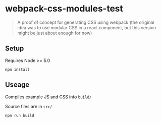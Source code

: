 # webpack-css-modules-test

> A proof of concept for generating CSS using webpack (the original idea was to use modular CSS in a react component, but this version might be just about enough for now)


## Setup

Requires Node >= 5.0

```shell
npm install
```


## Useage

Compiles example JS and CSS into `build/`

Source files are in `src/`

```shell
npm run build
```
